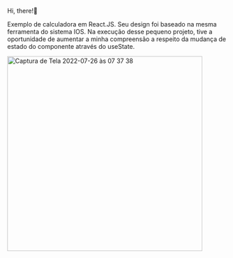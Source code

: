 Hi, there!👋

Exemplo de calculadora em React.JS.
Seu design foi baseado na mesma ferramenta do sistema IOS. Na execução desse pequeno projeto, tive a oportunidade de aumentar a minha compreensão a respeito da mudança de estado do componente através do useState. 


<img width="447" alt="Captura de Tela 2022-07-26 às 07 37 38" src="https://user-images.githubusercontent.com/94414829/180941100-974ce78e-f9ef-45db-a433-8475540c71b3.png">
